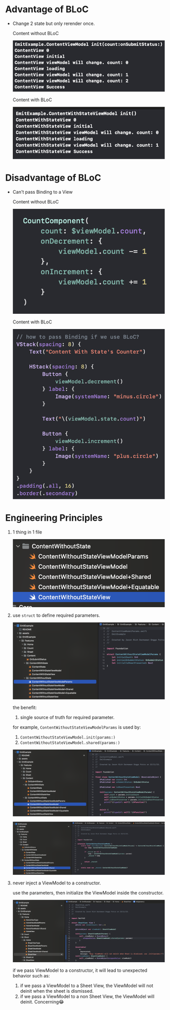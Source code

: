 # Advantage of BLoC

- Change 2 state but only rerender once.

  Content without BLoC

  ![a](./assets/Screenshot%202023-11-23%20at%2000.11.24.png)

  Content with BLoC

  ![b](./assets/Screenshot%202023-11-23%20at%2000.11.48.png)

# Disadvantage of BLoC

- Can't pass Binding to a View

  Content without BLoC

  ![c](./assets/Screenshot%202023-11-23%20at%2018.39.42.png)

  Content with BLoC

  ![d](./assets/Screenshot%202023-11-23%20at%2018.38.27.png)

# Engineering Principles

1. 1 thing in 1 file

   ![e](./assets/Screenshot%202023-11-23%20at%2021.11.55.png)

2. use `struct` to define required parameters.

   ![f](./assets/Screenshot%202023-11-23%20at%2021.13.58.png)

   the benefit: 
   1. single source of truth for required parameter.

   for example, `ContentWithoutStateViewModelParams` is used by:
   1. `ContentWithoutStateViewModel.init(params:)`
   2. `ContentWithoutStateViewModel.shared(params:)`

   ![g](./assets/Screenshot%202023-11-23%20at%2021.15.38.png)

   ![h](./assets/Screenshot%202023-11-23%20at%2021.17.25.png)

3. never inject a ViewModel to a constructor. 

   use the parameters, then initialize the ViewModel inside the constructor.

   ![i](./assets/Screenshot%202023-11-23%20at%2022.04.22.png)

   if we pass ViewModel to a constructor, it will lead to unexpected behavior such as:
   1. if we pass a ViewModel to a Sheet View, the ViewModel will not deinit when the sheet is dismissed.
   2. if we pass a ViewModel to a non Sheet View, the ViewModel will deinit. Concerning😂